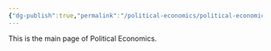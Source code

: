 ```yaml
---
{"dg-publish":true,"permalink":"/political-economics/political-economics/","dgPassFrontmatter":true}
---
```


This is the main page of Political Economics.